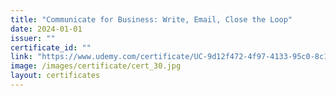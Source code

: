 ```yaml
---
title: "Communicate for Business: Write, Email, Close the Loop"
date: 2024-01-01
issuer: ""
certificate_id: ""
link: "https://www.udemy.com/certificate/UC-9d12f472-4f97-4133-95c0-8c155a93c9db/"
image: /images/certificate/cert_30.jpg
layout: certificates
---
```

